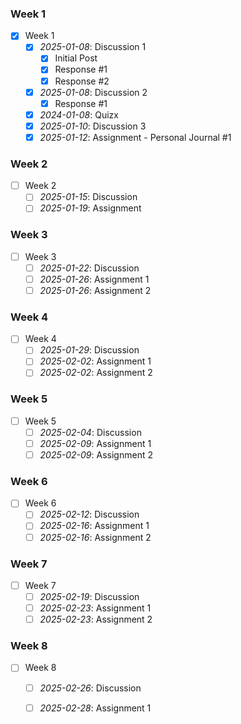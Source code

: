 ### Week 1
- [x] Week 1
	- [x] *2025-01-08*: Discussion 1
		- [x] Initial Post
		- [x] Response #1
		- [x] Response #2
	- [x] *2025-01-08*: Discussion 2
		- [x] Response #1
	- [x] *2024-01-08*: Quizx
	- [x] *2025-01-10*: Discussion 3
	- [x] *2025-01-12*: Assignment - Personal Journal #1
### Week 2
- [ ] Week 2
	- [ ] *2025-01-15*: Discussion
	- [ ] *2025-01-19*: Assignment
### Week 3
- [ ] Week 3
	- [ ] *2025-01-22*: Discussion
	- [ ] *2025-01-26*: Assignment 1
	- [ ] *2025-01-26*: Assignment 2
### Week 4
- [ ] Week 4
	- [ ] *2025-01-29*: Discussion
	- [ ] *2025-02-02*: Assignment 1
	- [ ] *2025-02-02*: Assignment 2
### Week 5
- [ ] Week 5
	- [ ] *2025-02-04*: Discussion
	- [ ] *2025-02-09*: Assignment 1
	- [ ] *2025-02-09*: Assignment 2
### Week 6
- [ ] Week 6
	- [ ] *2025-02-12*: Discussion
	- [ ] *2025-02-16*: Assignment 1
	- [ ] *2025-02-16*: Assignment 2
### Week 7
- [ ] Week 7
	- [ ] *2025-02-19*: Discussion
	- [ ] *2025-02-23*: Assignment 1
	- [ ] *2025-02-23*: Assignment 2
### Week 8
- [ ] Week 8
	- [ ] *2025-02-26*: Discussion
	- [ ] *2025-02-28*: Assignment 1

